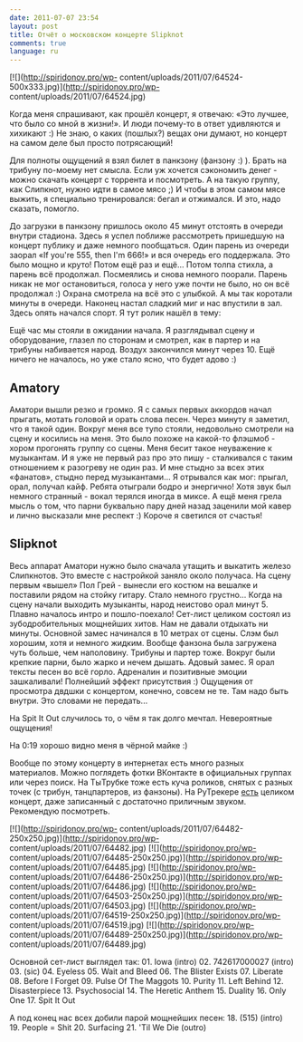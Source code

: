 ```yaml
---
date: 2011-07-07 23:54
layout: post
title: Отчёт о московском концерте Slipknot
comments: true
language: ru
---
```


[![](http://spiridonov.pro/wp-
content/uploads/2011/07/64524-500x333.jpg)](http://spiridonov.pro/wp-
content/uploads/2011/07/64524.jpg)

Когда меня спрашивают, как прошёл концерт, я отвечаю: «Это лучшее, что было со
мной в жизни!». И люди почему-то в ответ удивляются и хихикают :) Не знаю, о
каких (пошлых?) вещах они думают, но концерт на самом деле был просто
потрясающий!

  
Для полноты ощущений я взял билет в панкзону (фанзону :) ). Брать на трибуну
по-моему нет смысла. Если уж хочется сэкономить денег - можно скачать концерт
с торрента и посмотреть. А на такую группу, как Слипкнот, нужно идти в самое
мясо ;) И чтобы в этом самом мясе выжить, я специально тренировался: бегал и
отжимался. И это, надо сказать, помогло.

До загрузки в панкзону пришлось около 45 минут отстоять в очереди внутри
стадиона. Здесь я успел поближе рассмотреть пришедшую на концерт публику и
даже немного пообщаться. Один парень из очереди заорал «If you're 555, then
I'm 666!» и вся очередь его поддержала. Это было мощно и круто! Потом ещё раз
и ещё... Потом толпа стихла, а парень всё продолжал. Посмеялись и снова
немного поорали. Парень никак не мог остановиться, голоса у него уже почти не
было, но он всё продолжал :) Охрана смотрела на всё это с улыбкой. А мы так
коротали минуты в очереди. Наконец настал сладкий миг и нас впустили в зал.
Здесь опять начался спорт. Я тут ролик нашёл в тему:

  
Ещё час мы стояли в ожидании начала. Я разглядывал сцену и оборудование,
глазел по сторонам и смотрел, как в партер и на трибуны набивается народ.
Воздух закончился минут через 10. Ещё ничего не началось, но уже стало ясно,
что будет адово :)

## Amatory

Аматори вышли резко и громко. Я с самых первых аккордов начал прыгать, мотать
головой и орать слова песен. Через минуту я заметил, что я такой один. Вокруг
меня все тупо стояли, недовольно смотрели на сцену и косились на меня. Это
было похоже на какой-то флэшмоб - хором прогонять группу со сцены. Меня бесит
такое неуважение к музыкантам. И я уже не первый раз про это пишу -
сталкивался с таким отношением к разогреву не один раз. И мне стыдно за всех
этих «фанатов», стыдно перед музыкантами... Я отрывался как мог: прыгал, орал,
получал кайф. Ребята отыграли бодро и энергично! Хотя звук был немного
странный - вокал терялся иногда в миксе. А ещё меня грела мысль о том, что
парни буквально пару дней назад заценили мой кавер и лично высказали мне
респект :) Короче я светился от счастья!

## Slipknot

Весь аппарат Аматори нужно было сначала утащить и выкатить железо Слипкнотов.
Это вместе с настройкой заняло около получаса. На сцену первым «вышел» Пол
Грей - вынесли его костюм на вешалке и поставили рядом на стойку гитару. Стало
немного грустно... Когда на сцену начали выходить музыканты, народ неистово
орал минут 5. Плавно началось интро и пошло-поехало! Сет-лист целиком состоял
из зубодробительных мощнейших хитов. Нам не давали отдыхать ни минуты.
Основной замес начинался в 10 метрах от сцены. Слэм был хорошим, хотя и
немного жидким. Вообще фанзона была загружена чуть больше, чем наполовину.
Трибуны и партер тоже. Вокруг были крепкие парни, было жарко и нечем дышать.
Адовый замес. Я орал тексты песен во всё горло. Адреналин и позитивные эмоции
зашкаливали! Полнейший эффект присутствия :) Ощущения от просмотра двдшки с
концертом, конечно, совсем не те. Там надо быть внутри. Это словами не
передать...

На Spit It Out случилось то, о чём я так долго мечтал. Невероятные ощущения!

  
На 0:19 хорошо видно меня в чёрной майке :)

Вообще по этому концерту в интернетах есть много разных материалов. Можно
поглядеть фотки ВКонтакте в официальных группах или через поиск. На ТыТрубке
тоже есть куча роликов, снятых с разных точек (с трибун, танцпартеров, из
фанзоны). На РуТрекере
[есть](http://rutracker.org/forum/viewtopic.php?t=3638243) целиком концерт,
даже записанный с достаточно приличным звуком. Рекомендую посмотреть.

[![](http://spiridonov.pro/wp-
content/uploads/2011/07/64482-250x250.jpg)](http://spiridonov.pro/wp-
content/uploads/2011/07/64482.jpg) [![](http://spiridonov.pro/wp-
content/uploads/2011/07/64485-250x250.jpg)](http://spiridonov.pro/wp-
content/uploads/2011/07/64485.jpg) [![](http://spiridonov.pro/wp-
content/uploads/2011/07/64486-250x250.jpg)](http://spiridonov.pro/wp-
content/uploads/2011/07/64486.jpg) [![](http://spiridonov.pro/wp-
content/uploads/2011/07/64503-250x250.jpg)](http://spiridonov.pro/wp-
content/uploads/2011/07/64503.jpg) [![](http://spiridonov.pro/wp-
content/uploads/2011/07/64519-250x250.jpg)](http://spiridonov.pro/wp-
content/uploads/2011/07/64519.jpg) [![](http://spiridonov.pro/wp-
content/uploads/2011/07/64489-250x250.jpg)](http://spiridonov.pro/wp-
content/uploads/2011/07/64489.jpg)

Основной сет-лист выглядел так: 01. Iowa (intro) 02. 742617000027 (intro) 03.
(sic) 04. Eyeless 05. Wait and Bleed 06. The Blister Exists 07. Liberate 08.
Before I Forget 09. Pulse Of The Maggots 10. Purity 11. Left Behind 12.
Disasterpiece 13. Psychosocial 14. The Heretic Anthem 15. Duality 16. Only One
17. Spit It Out

А под конец нас всех добили парой мощнейших песен: 18. (515) (intro) 19.
People = Shit 20. Surfacing 21. 'Til We Die (outro)

